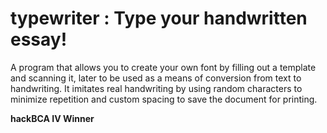 # typewriter : Type your handwritten essay!

A program that allows you to create your own font by filling out a template and scanning it, later to be used as a means of conversion from text to handwriting. It imitates real handwriting by using random characters to minimize repetition and custom spacing to save the document for printing.

**hackBCA IV Winner**
